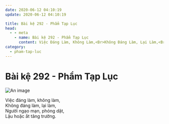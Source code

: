 ```yaml
---
date: 2020-06-12 04:10:19
update: 2020-06-12 04:10:19

title: Bài kệ 292 - Phẩm Tạp Lục
head:
  - - meta
    - name: Bài kệ 292 - Phẩm Tạp Lục
      content: Việc Đáng Làm, Không Làm,<Br>Không Đáng Làm, Lại Làm,<Br>Người Ngạo Mạn, Phóng Dật,<Br>Lậu Hoặc Ắt Tăng Trưởng.<Br>
category:
  - pham-tap-luc
---
```


# Bài kệ 292 - Phẩm Tạp Lục

![An image](/img/pham-tap-luc/pham-tap-luc-292.jpg)

Việc đáng làm, không làm,<br>Không đáng làm, lại làm,<br>Người ngạo mạn, phóng dật,<br>Lậu hoặc ắt tăng trưởng.<br>
